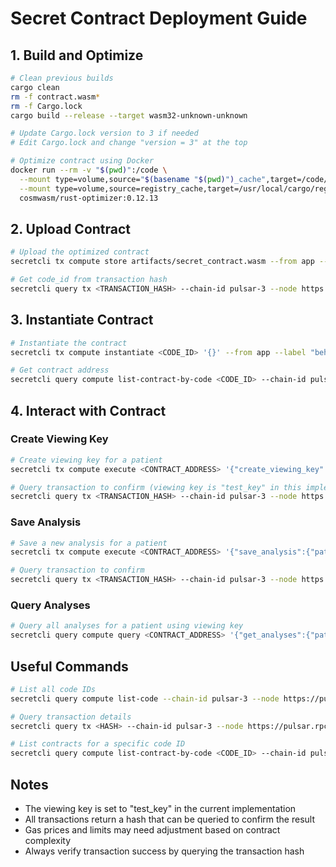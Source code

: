 # Secret Contract Deployment Guide

## 1. Build and Optimize

```bash
# Clean previous builds
cargo clean
rm -f contract.wasm*
rm -f Cargo.lock
cargo build --release --target wasm32-unknown-unknown

# Update Cargo.lock version to 3 if needed
# Edit Cargo.lock and change "version = 3" at the top

# Optimize contract using Docker
docker run --rm -v "$(pwd)":/code \
  --mount type=volume,source="$(basename "$(pwd)")_cache",target=/code/target \
  --mount type=volume,source=registry_cache,target=/usr/local/cargo/registry \
  cosmwasm/rust-optimizer:0.12.13
```

## 2. Upload Contract

```bash
# Upload the optimized contract
secretcli tx compute store artifacts/secret_contract.wasm --from app --chain-id pulsar-3 --node https://pulsar.rpc.secretnodes.com --gas-prices=0.25uscrt --gas=1000000 -y

# Get code_id from transaction hash
secretcli query tx <TRANSACTION_HASH> --chain-id pulsar-3 --node https://pulsar.rpc.secretnodes.com
```

## 3. Instantiate Contract

```bash
# Instantiate the contract
secretcli tx compute instantiate <CODE_ID> '{}' --from app --label "behavioral-analysis" --chain-id pulsar-3 --node https://pulsar.rpc.secretnodes.com --gas-prices=0.25uscrt --gas=700000 -y

# Get contract address
secretcli query compute list-contract-by-code <CODE_ID> --chain-id pulsar-3 --node https://pulsar.rpc.secretnodes.com
```

## 4. Interact with Contract

### Create Viewing Key

```bash
# Create viewing key for a patient
secretcli tx compute execute <CONTRACT_ADDRESS> '{"create_viewing_key":{"patient_id":"123"}}' --from app --chain-id pulsar-3 --node https://pulsar.rpc.secretnodes.com --gas-prices=0.25uscrt --gas=300000 -y

# Query transaction to confirm (viewing key is "test_key" in this implementation)
secretcli query tx <TRANSACTION_HASH> --chain-id pulsar-3 --node https://pulsar.rpc.secretnodes.com
```

### Save Analysis

```bash
# Save a new analysis for a patient
secretcli tx compute execute <CONTRACT_ADDRESS> '{"save_analysis":{"patient_id":"123","content":"análise do paciente"}}' --from app --chain-id pulsar-3 --node https://pulsar.rpc.secretnodes.com --gas-prices=0.25uscrt --gas=300000 -y

# Query transaction to confirm
secretcli query tx <TRANSACTION_HASH> --chain-id pulsar-3 --node https://pulsar.rpc.secretnodes.com
```

### Query Analyses

```bash
# Query all analyses for a patient using viewing key
secretcli query compute query <CONTRACT_ADDRESS> '{"get_analyses":{"patient_id":"123","viewing_key":"test_key"}}' --chain-id pulsar-3 --node https://pulsar.rpc.secretnodes.com
```

## Useful Commands

```bash
# List all code IDs
secretcli query compute list-code --chain-id pulsar-3 --node https://pulsar.rpc.secretnodes.com

# Query transaction details
secretcli query tx <HASH> --chain-id pulsar-3 --node https://pulsar.rpc.secretnodes.com

# List contracts for a specific code ID
secretcli query compute list-contract-by-code <CODE_ID> --chain-id pulsar-3 --node https://pulsar.rpc.secretnodes.com
```

## Notes

- The viewing key is set to "test_key" in the current implementation
- All transactions return a hash that can be queried to confirm the result
- Gas prices and limits may need adjustment based on contract complexity
- Always verify transaction success by querying the transaction hash

